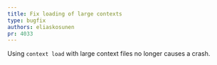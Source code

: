 ```yaml
---
title: Fix loading of large contexts
type: bugfix
authors: eliaskosunen
pr: 4033
---
```


Using `context load` with large context files no longer causes a crash.
